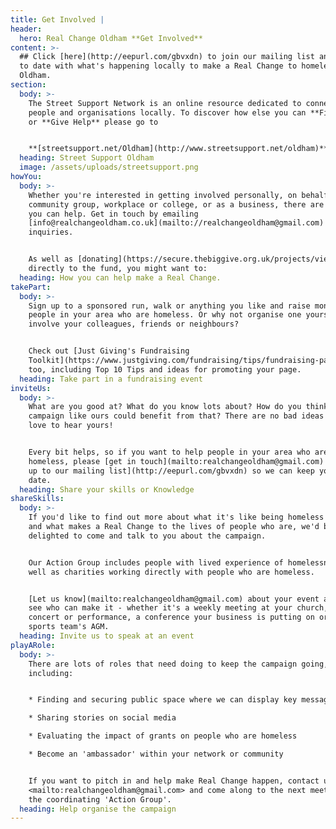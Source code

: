 ```yaml
---
title: Get Involved |
header:
  hero: Real Change Oldham **Get Involved**
content: >-
  ## Click [here](http://eepurl.com/gbvxdn) to join our mailing list and stay up
  to date with what's happening locally to make a Real Change to homelessness in
  Oldham.
section:
  body: >-
    The Street Support Network is an online resource dedicated to connecting
    people and organisations locally. To discover how else you can **Find Help**
    or **Give Help** please go to 


    **[streetsupport.net/Oldham](http://www.streetsupport.net/oldham)**
  heading: Street Support Oldham
  image: /assets/uploads/streetsupport.png
howYou:
  body: >-
    Whether you're interested in getting involved personally, on behalf of your
    community group, workplace or college, or as a business, there are many ways
    you can help. Get in touch by emailing
    [info@realchangeoldham.co.uk](mailto://realchangeoldham@gmail.com) with any
    inquiries.


    As well as [donating](https://secure.thebiggive.org.uk/projects/view/31176)
    directly to the fund, you might want to:
  heading: How you can help make a Real Change.
takePart:
  body: >-
    Sign up to a sponsored run, walk or anything you like and raise money for
    people in your area who are homeless. Or why not organise one yourself and
    involve your colleagues, friends or neighbours?


    Check out [Just Giving's Fundraising
    Toolkit](https://www.justgiving.com/fundraising/tips/fundraising-page-toolkit)
    too, including Top 10 Tips and ideas for promoting your page.
  heading: Take part in a fundraising event
inviteUs:
  body: >-
    What are you good at? What do you know lots about? How do you think a
    campaign like ours could benefit from that? There are no bad ideas and we'd
    love to hear yours! 


    Every bit helps, so if you want to help people in your area who are
    homeless, please [get in touch](mailto:realchangeoldham@gmail.com) or [sign
    up to our mailing list](http://eepurl.com/gbvxdn) so we can keep you up to
    date.
  heading: Share your skills or Knowledge
shareSkills:
  body: >-
    If you'd like to find out more about what it's like being homeless in Oldham
    and what makes a Real Change to the lives of people who are, we'd be
    delighted to come and talk to you about the campaign.


    Our Action Group includes people with lived experience of homelessness as
    well as charities working directly with people who are homeless. 


    [Let us know](mailto:realchangeoldham@gmail.com) about your event and we'll
    see who can make it - whether it's a weekly meeting at your church, a
    concert or performance, a conference your business is putting on or your
    sports team's AGM.
  heading: Invite us to speak at an event
playARole:
  body: >-
    There are lots of roles that need doing to keep the campaign going,
    including:


    * Finding and securing public space where we can display key messages 

    * Sharing stories on social media

    * Evaluating the impact of grants on people who are homeless

    * Become an 'ambassador' within your network or community


    If you want to pitch in and help make Real Change happen, contact us at
    <mailto:realchangeoldham@gmail.com> and come along to the next meeting of
    the coordinating 'Action Group'.
  heading: Help organise the campaign
---
```


